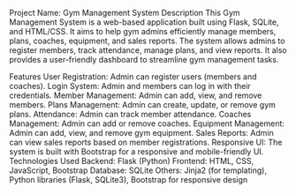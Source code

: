 Project Name: Gym Management System
Description
This Gym Management System is a web-based application built using Flask, SQLite, and HTML/CSS. It aims to help gym admins efficiently manage members, plans, coaches, equipment, and sales reports. The system allows admins to register members, track attendance, manage plans, and view reports. It also provides a user-friendly dashboard to streamline gym management tasks.

Features
User Registration: Admin can register users (members and coaches).
Login System: Admin and members can log in with their credentials.
Member Management: Admin can add, view, and remove members.
Plans Management: Admin can create, update, or remove gym plans.
Attendance: Admin can track member attendance.
Coaches Management: Admin can add or remove coaches.
Equipment Management: Admin can add, view, and remove gym equipment.
Sales Reports: Admin can view sales reports based on member registrations.
Responsive UI: The system is built with Bootstrap for a responsive and mobile-friendly UI.
Technologies Used
Backend: Flask (Python)
Frontend: HTML, CSS, JavaScript, Bootstrap
Database: SQLite
Others: Jinja2 (for templating), Python libraries (Flask, SQLite3), Bootstrap for responsive design
